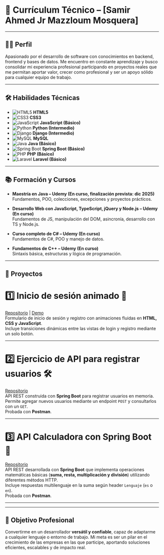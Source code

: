   # 📌 Currículum Técnico – [Samir Ahmed Jr Mazzloum Mosquera]

---

## 👨‍💻 Perfil
Apasionado por el desarrollo de software con conocimientos en backend, frontend y bases de datos. Me encuentro en constante aprendizaje y busco consolidar mi experiencia profesional participando en proyectos reales que me permitan aportar valor, crecer como profesional y ser un apoyo sólido para cualquier equipo de trabajo.

---

## 🛠️ Habilidades Técnicas

- ![HTML5](https://img.shields.io/badge/HTML5-E34F26?logo=html5&logoColor=fff) **HTML5**  
- ![CSS3](https://img.shields.io/badge/CSS3-1572B6?logo=css3&logoColor=fff) **CSS3**  
- ![JavaScript](https://img.shields.io/badge/JavaScript-F7DF1E?logo=javascript&logoColor=000) **JavaScript (Básico)**  
- ![Python](https://img.shields.io/badge/Python-3776AB?logo=python&logoColor=fff) **Python (Intermedio)**  
- ![Django](https://img.shields.io/badge/Django-092E20?logo=django&logoColor=fff) **Django (Intermedio)**  
- ![MySQL](https://img.shields.io/badge/MySQL-4479A1?logo=mysql&logoColor=fff) **MySQL**  
- ![Java](https://img.shields.io/badge/Java-007396?logo=java&logoColor=fff) **Java (Básico)**  
- ![Spring Boot](https://img.shields.io/badge/Spring%20Boot-6DB33F?logo=springboot&logoColor=fff) **Spring Boot (Básico)**  
- ![PHP](https://img.shields.io/badge/PHP-777BB4?logo=php&logoColor=fff) **PHP (Básico)**  
- ![Laravel](https://img.shields.io/badge/Laravel-FF2D20?logo=laravel&logoColor=fff) **Laravel (Básico)**  

---

## 📚 Formación y Cursos

- **Maestría en Java – Udemy (En curso, finalización prevista: dic 2025)**  
  Fundamentos, POO, colecciones, excepciones y proyectos prácticos.  

- **Desarrollo Web con JavaScript, TypeScript, jQuery y Node.js – Udemy (En curso)**  
  Fundamentos de JS, manipulación del DOM, asincronía, desarrollo con TS y Node.js.  

- **Curso completo de C# – Udemy (En curso)**  
  Fundamentos de C#, POO y manejo de datos.  

- **Fundamentos de C++ – Udemy (En curso)**  
  Sintaxis básica, estructuras y lógica de programación.

---

## 📂 Proyectos

# 1️⃣ Inicio de sesión animado 🚀
[Repositorio](https://github.com/sami0047g/inicio-sesion-animado) | [Demo](https://sami0047g.github.io/inicio-sesion-animado/)  
Formulario de inicio de sesión y registro con animaciones fluidas en **HTML, CSS y JavaScript**.  
Incluye transiciones dinámicas entre las vistas de login y registro mediante un solo botón.  

---

# 2️⃣ Ejercicio de API para registrar usuarios 🛠️
[Repositorio](https://github.com/sami0047g/api-usuarios-springboot)  
API REST construida con **Spring Boot** para registrar usuarios en memoria.  
Permite agregar nuevos usuarios mediante un endpoint `POST` y consultarlos con un `GET`.  
Probada con **Postman**.  

---

# 3️⃣ API Calculadora con Spring Boot 🧮
[Repositorio](https://github.com/sami0047g/springboot-calculadora-api)  
API REST desarrollada con **Spring Boot** que implementa operaciones matemáticas básicas (**suma, resta, multiplicación y división**) utilizando diferentes métodos HTTP.  
Incluye respuestas multilenguaje en la suma según header `Lenguaje` (`es` o `en`).  
Probada con **Postman**.  

---



---

## 🎯 Objetivo Profesional
Convertirme en un desarrollador **versátil y confiable**, capaz de adaptarme a cualquier lenguaje o entorno de trabajo. Mi meta es ser un pilar en el crecimiento de las empresas en las que participe, aportando soluciones eficientes, escalables y de impacto real.  

